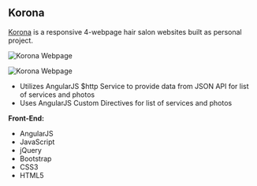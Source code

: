 
**Korona**
--------------------

[Korona](http://www.bernadetteengleman.com/Websites/Korona%20Hair%20Salon/index.html)  is a responsive 4-webpage hair salon websites built as personal project.

![Korona Webpage](http://www.bernadetteengleman.com/img/portfolio/koronathumbnail.jpg)

![Korona Webpage](http://www.bernadetteengleman.com/img/portfolio/koronathumbnail2.jpg)

 - Utilizes AngularJS $http Service to provide data from JSON API for list of services and photos
 - Uses AngularJS Custom Directives for list of services and photos



**Front-End:**

 - AngularJS
 - JavaScript
 - jQuery 
 - Bootstrap
 - CSS3
 - HTML5
